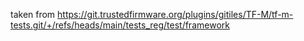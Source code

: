 taken from https://git.trustedfirmware.org/plugins/gitiles/TF-M/tf-m-tests.git/+/refs/heads/main/tests_reg/test/framework
